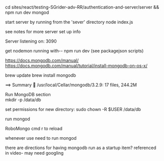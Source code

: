cd sites/react/testing-SGrider-adv-RR/authentication-and-server/server && npm run dev
mongod

start server by running from the 'sever' directory
node index.js 

see notes for more server set up info

Server listening on: 3090

get nodemon running with-- npm run dev (see packagejson scripts)

https://docs.mongodb.com/manual/
https://docs.mongodb.com/manual/tutorial/install-mongodb-on-os-x/

brew update
brew install mongodb

==> Summary
🍺  /usr/local/Cellar/mongodb/3.2.9: 17 files, 244.2M

Run MongoDB section  
mkdir -p /data/db

set permissions for new directory:
sudo chown -R $USER /data/db


run 
mongod


RoboMongo
cmd r to reload

whenever use need to run
mongod

there are directions for having mongodb run as a startup item? referenced in video- may need googling
